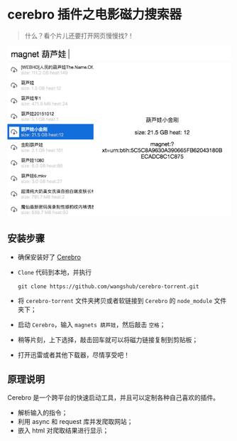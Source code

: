 # cerebro 插件之电影磁力搜索器

> 什么？看个片儿还要打开网页慢慢找?！

![截图](./resource/screen.png)

## 安装步骤

- 确保安装好了 [Cerebro](https://github.com/KELiON/cerebro)

- `Clone` 代码到本地，并执行
    ```shell
    git clone https://github.com/wangshub/cerebro-torrent.git
    ```
- 将 `cerebro-torrent` 文件夹拷贝或者软链接到 `Cerebro` 的 `node_module` 文件夹下；
- 启动 `Cerebro`，输入 `magnets 葫芦娃`，然后敲击 `空格`；
- 稍等片刻，上下选择，敲击回车就可以将磁力链接复制到剪贴板；
- 打开迅雷或者其他下载器，尽情享受吧！

## 原理说明

Cerebro 是一个跨平台的快速启动工具，并且可以定制各种自己喜欢的插件。

- 解析输入的指令；
- 利用 async 和 request 库并发爬取网站；
- 嵌入 html 对爬取结果进行显示；